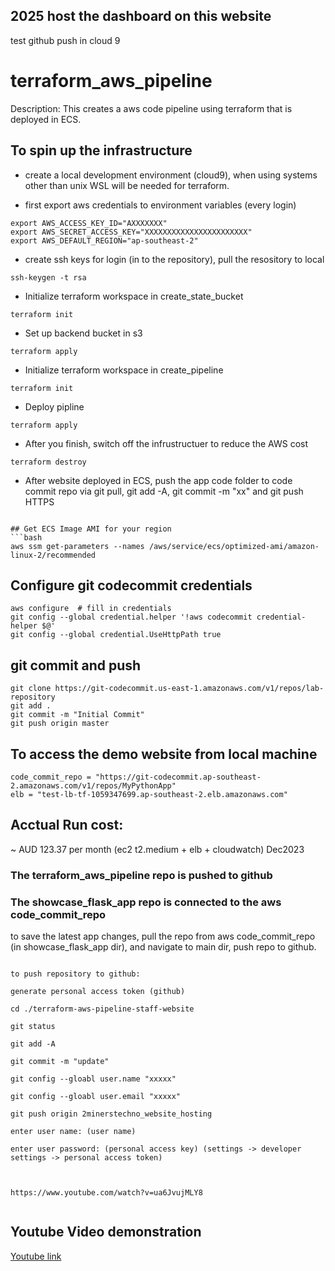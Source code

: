 
## 2025 host the dashboard on this website



test github push in cloud 9


# terraform_aws_pipeline

Description: This creates a aws code pipeline using terraform that is deployed in ECS. 



## To spin up the infrastructure

* create a local development environment (cloud9), when using systems other than unix WSL will be needed for terraform. 


* first export aws credentials to environment variables (every login)
```
export AWS_ACCESS_KEY_ID="AXXXXXXX"
export AWS_SECRET_ACCESS_KEY="XXXXXXXXXXXXXXXXXXXXXXX"
export AWS_DEFAULT_REGION="ap-southeast-2"
```

* create ssh keys for login (in to the repository), pull the resository to local
```
ssh-keygen -t rsa
```

* Initialize terraform workspace in create_state_bucket
```
terraform init
```
* Set up backend bucket in s3  
```
terraform apply
```

* Initialize terraform workspace in create_pipeline
```
terraform init
```
* Deploy pipline
```
terraform apply
```

* After you finish, switch off the infrustructuer to reduce the AWS cost
```
terraform destroy
```
* After website deployed in ECS, push the app code folder to code commit repo via git pull, git add -A, git commit -m "xx" and git push HTTPS
``` 

## Get ECS Image AMI for your region
```bash
aws ssm get-parameters --names /aws/service/ecs/optimized-ami/amazon-linux-2/recommended
```

## Configure git codecommit credentials
```
aws configure  # fill in credentials
git config --global credential.helper '!aws codecommit credential-helper $@'
git config --global credential.UseHttpPath true
```

## git commit and push
```
git clone https://git-codecommit.us-east-1.amazonaws.com/v1/repos/lab-repository
git add .
git commit -m "Initial Commit"
git push origin master
```


## To access the demo website from local machine
``` follow the terraform outputs from the create_pipeline folder
code_commit_repo = "https://git-codecommit.ap-southeast-2.amazonaws.com/v1/repos/MyPythonApp"
elb = "test-lb-tf-1059347699.ap-southeast-2.elb.amazonaws.com"
```


## Acctual Run cost:

~ AUD 123.37 per month (ec2 t2.medium + elb + cloudwatch) Dec2023

### The terraform_aws_pipeline repo is pushed to github

### The showcase_flask_app repo is connected to the aws code_commit_repo

to save the latest app changes, pull the repo from aws code_commit_repo (in showcase_flask_app dir), and navigate to main dir, push repo to github.

```

to push repository to github:

generate personal access token (github)

cd ./terraform-aws-pipeline-staff-website

git status

git add -A

git commit -m "update"

git config --gloabl user.name "xxxxx"

git config --gloabl user.email "xxxxx"

git push origin 2minerstechno_website_hosting

enter user name: (user name)

enter user password: (personal access key) (settings -> developer settings -> personal access token)



https://www.youtube.com/watch?v=ua6JvujMLY8


```




## Youtube Video demonstration
[Youtube link](https://youtu.be/nm16l3YN6ps)

